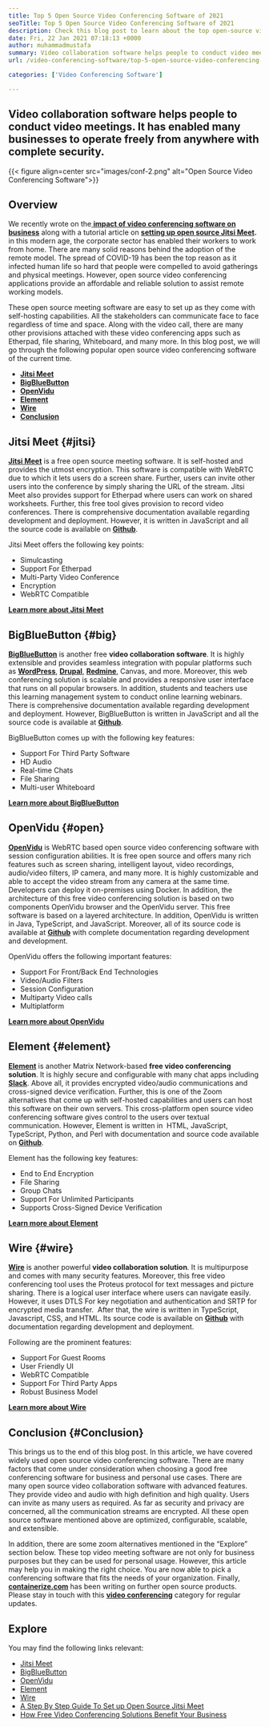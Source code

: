 ```yaml
---
title: Top 5 Open Source Video Conferencing Software of 2021
seoTitle: Top 5 Open Source Video Conferencing Software of 2021
description: Check this blog post to learn about the top open-source video conferencing software, which includes Jitsi Meet, BigBlueButton, OpenVidu, Element, and Wire.
date: Fri, 22 Jan 2021 07:18:13 +0000
author: muhammadmustafa
summary: Video collaboration software helps people to conduct video meetings. It has enabled many businesses to operate freely from anywhere with complete security.
url: /video-conferencing-software/top-5-open-source-video-conferencing-software-of-2021/

categories: ['Video Conferencing Software']

---
```

## Video collaboration software helps people to conduct video meetings. It has enabled many businesses to operate freely from anywhere with complete security.

{{< figure align=center src="images/conf-2.png" alt="Open Source Video Conferencing Software">}}  

## Overview

We recently wrote on the[ **impact of video conferencing software on business**][1] along with a tutorial article on [**setting up open source Jitsi Meet**][2]**.** in this modern age, the corporate sector has enabled their workers to work from home. There are many solid reasons behind the adoption of the remote model. The spread of COVID-19 has been the top reason as it infected human life so hard that people were compelled to avoid gatherings and physical meetings. However, open source video conferencing applications provide an affordable and reliable solution to assist remote working models. 

These open source meeting software are easy to set up as they come with self-hosting capabilities. All the stakeholders can communicate face to face regardless of time and space. Along with the video call, there are many other provisions attached with these video conferencing apps such as Etherpad, file sharing, Whiteboard, and many more. In this blog post, we will go through the following popular open source video conferencing software of the current time.

  * [**Jitsi Meet**][3]
  * **[BigBlueButton][4]**
  * **[OpenVidu][5]**
  * **[Element][6]**
  * [**Wire**][7]
  * **[Conclusion][8]** 

## Jitsi Meet {#jitsi}

[**Jitsi Meet**][9] is a free open source meeting software. It is self-hosted and provides the utmost encryption. This software is compatible with WebRTC due to which it lets users do a screen share. Further, users can invite other users into the conference by simply sharing the URL of the stream. Jitsi Meet also provides support for Etherpad where users can work on shared worksheets. Further, this free tool gives provision to record video conferences. There is comprehensive documentation available regarding development and deployment. However, it is written in JavaScript and all the source code is available on [**Github**][10].

Jitsi Meet offers the following key points:

  * Simulcasting
  * Support For Etherpad
  * Multi-Party Video Conference
  * Encryption
  * WebRTC Compatible

[**Learn more about Jitsi Meet**][11]

## BigBlueButton {#big}

[**BigBlueButton**][12] is another free **video collaboration software**. It is highly extensible and provides seamless integration with popular platforms such as [**WordPress**][13], [**Drupal**][14], [**Redmine**][15], Canvas, and more. Moreover, this web conferencing solution is scalable and provides a responsive user interface that runs on all popular browsers. In addition, students and teachers use this learning management system to conduct online learning webinars. There is comprehensive documentation available regarding development and deployment. However, BigBlueButton is written in JavaScript and all the source code is available at [**Github**][16].

BigBlueButton comes up with the following key features:

  * Support For Third Party Software
  * HD Audio
  * Real-time Chats
  * File Sharing
  * Multi-user Whiteboard

[**Learn more about BigBlueButton**][17]

## OpenVidu {#open}

[**OpenVidu**][18] is WebRTC based open source video conferencing software with session configuration abilities. It is free open source and offers many rich features such as screen sharing, intelligent layout, video recordings, audio/video filters, IP camera, and many more. It is highly customizable and able to accept the video stream from any camera at the same time. Developers can deploy it on-premises using Docker. In addition, the architecture of this free video conferencing solution is based on two components OpenVidu browser and the OpenVidu server. This free software is based on a layered architecture. In addition, OpenVidu is written in Java, TypeScript, and JavaScript. Moreover, all of its source code is available at **[Github][19]** with complete documentation regarding development and development. 

OpenVidu offers the following important features:

  * Support For Front/Back End Technologies
  * Video/Audio Filters
  * Session Configuration
  * Multiparty Video calls
  * Multiplatform

[**Learn more about OpenVidu**][18]

## Element {#element}

[**Element**][20] is another Matrix Network-based **free video conferencing solution**. It is highly secure and configurable with many chat apps including [**Slack**][21]. Above all, it provides encrypted video/audio communications and cross-signed device verification. Further, this is one of the Zoom alternatives that come up with self-hosted capabilities and users can host this software on their own servers. This cross-platform open source video conferencing software gives control to the users over textual communication. However, Element is written in  HTML, JavaScript, TypeScript, Python, and Perl with documentation and source code available on [**Github**][22]. 

Element has the following key features:

  * End to End Encryption
  * File Sharing
  * Group Chats
  * Support For Unlimited Participants
  * Supports Cross-Signed Device Verification

[**Learn more about Element**][20]

## Wire {#wire}

[**Wire**][23] is another powerful **video collaboration solution**. It is multipurpose and comes with many security features. Moreover, this free video conferencing tool uses the Proteus protocol for text messages and picture sharing. There is a logical user interface where users can navigate easily. However, it uses DTLS For key negotiation and authentication and SRTP for encrypted media transfer.  After that, the wire is written in TypeScript, Javascript, CSS, and HTML. Its source code is available on [**Github**][24] with documentation regarding development and deployment.

Following are the prominent features:

  * Support For Guest Rooms
  * User Friendly UI
  * WebRTC Compatible
  * Support For Third Party Apps
  * Robust Business Model

[**Learn more about Wire**][25]

## Conclusion  {#Conclusion}

This brings us to the end of this blog post. In this article, we have covered widely used open source video conferencing software. There are many factors that come under consideration when choosing a good free conferencing software for business and personal use cases. There are many open source video collaboration software with advanced features. They provide video and audio with high definition and high quality. Users can invite as many users as required. As far as security and privacy are concerned, all the communication streams are encrypted. All these open source software mentioned above are optimized, configurable, scalable, and extensible. 

In addition, there are some zoom alternatives mentioned in the “Explore” section below. These top video meeting software are not only for business purposes but they can be used for personal usage. However, this article may help you in making the right choice. You are now able to pick a conferencing software that fits the needs of your organization. Finally, **[containerize.com][26]** has been writing on further open source products. Please stay in touch with this [**video conferencing**][27] category for regular updates.

## Explore

You may find the following links relevant:

  * [Jitsi Meet][9]
  * [BigBlueButton][12]
  * [OpenVidu][18]
  * [Element][20]
  * [Wire][23]
  * [A Step By Step Guide To Set up Open Source Jitsi Meet][2]
  * [How Free Video Conferencing Solutions Benefit Your Business][28]

 [1]: https://blog.containerize.com/2020/11/13/how-video-conferencing-software-can-benefit-your-business/
 [2]: https://blog.containerize.com/2020/11/19/how-to-set-up-open-source-jitsi-meet/
 [3]: #jitsi
 [4]: #big
 [5]: #open
 [6]: #element
 [7]: #wire
 [8]: #Conclusion
 [9]: https://products.containerize.com/video-conferencing/jitsi
 [10]: https://github.com/jitsi/jitsi-meet
 [11]: https://jitsi.org/jitsi-meet/
 [12]: https://products.containerize.com/video-conferencing/bigbluebutton
 [13]: https://products.containerize.com/blogging/wordpress
 [14]: https://products.containerize.com/content-management/drupal
 [15]: https://products.containerize.com/project-management/redmine
 [16]: https://github.com/bigbluebutton/bigbluebutton
 [17]: https://bigbluebutton.org/
 [18]: https://products.containerize.com/video-conferencing/openvidu
 [19]: https://github.com/OpenVidu/openvidu
 [20]: https://products.containerize.com/video-conferencing/element
 [21]: https://slack.com/intl/en-pk/
 [22]: https://github.com/vector-im/element-web
 [23]: https://products.containerize.com/video-conferencing/wire
 [24]: https://github.com/wireapp/wire-webapp
 [25]: https://app.wire.com/
 [26]: https://www.containerize.com/
 [27]: https://products.containerize.com/video-conferencing/
 [28]: https://blog.containerize.com/2020/11/13/how-free-video-conferencing-solution-benefits-your-business/
